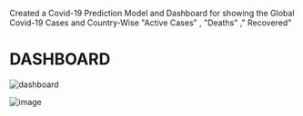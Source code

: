 Created a Covid-19 Prediction Model and Dashboard for showing the Global Covid-19 Cases and Country-Wise "Active Cases" , "Deaths" ," Recovered"

# DASHBOARD
![dashboard](https://github.com/arunpatwa/Covid-19-Prediction-Dashboard/assets/91215615/8be0a2be-b860-4212-8e5a-9bec8ad73087)


![image](https://github.com/arunpatwa/Covid-19-Cases-Predictor/assets/91215615/e513ff5e-bd12-438a-9824-ed462344bcdf)

